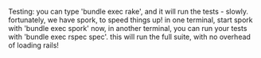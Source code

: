 Testing:
you can type 'bundle exec rake', and it will run the tests - slowly.
fortunately, we have spork, to speed things up!
in one terminal, start spork with 'bundle exec spork'
now, in another terminal, you can run your tests with 'bundle exec rspec spec'. this will run the full suite, with no overhead of loading rails!
